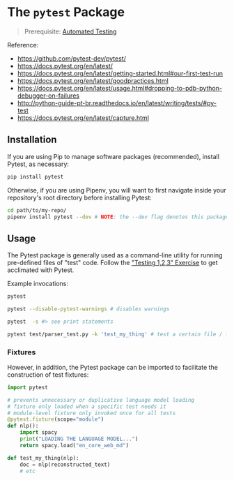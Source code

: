 # The `pytest` Package

> Prerequisite: [Automated Testing](/notes/software/testing.md)

Reference:

  + https://github.com/pytest-dev/pytest/
  + https://docs.pytest.org/en/latest/
  + https://docs.pytest.org/en/latest/getting-started.html#our-first-test-run
  + https://docs.pytest.org/en/latest/goodpractices.html
  + https://docs.pytest.org/en/latest/usage.html#dropping-to-pdb-python-debugger-on-failures
  + http://python-guide-pt-br.readthedocs.io/en/latest/writing/tests/#py-test
  + https://docs.pytest.org/en/latest/capture.html

## Installation

If you are using Pip to manage software packages (recommended), install Pytest, as necessary:

```sh
pip install pytest
```

Otherwise, if you are using Pipenv, you will want to first navigate inside your repository's root directory before installing Pytest:

```sh
cd path/to/my-repo/
pipenv install pytest --dev # NOTE: the --dev flag denotes this package will be used in development only
```

## Usage

The Pytest package is generally used as a command-line utility for running pre-defined files of "test" code. Follow the ["Testing 1,2,3" Exercise](/exercises/testing-123/README.md) to get acclimated with Pytest.


Example invocations:

```sh
pytest

pytest --disable-pytest-warnings # disables warnings

pytest  -s #> see print statements

pytest test/parser_test.py -k 'test_my_thing' # test a certain file / function
```

### Fixtures

However, in addition, the Pytest package can be imported to facilitate the construction of test fixtures:


```py
import pytest

# prevents unnecessary or duplicative language model loading
# fixture only loaded when a specific test needs it
# module-level fixture only invoked once for all tests
@pytest.fixture(scope="module")
def nlp():
    import spacy
    print("LOADING THE LANGUAGE MODEL...")
    return spacy.load("en_core_web_md")

def test_my_thing(nlp):
    doc = nlp(reconstructed_text)
    # etc
```
